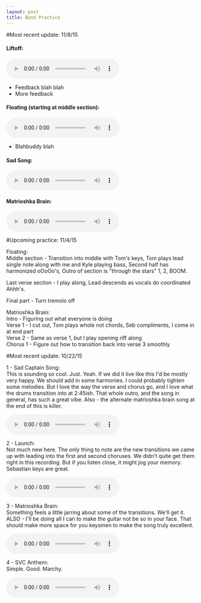 ```yaml
---
layout: post
title: Band Practice
---
```


#Most recent update: 11/8/15  

#### Liftoff:  
<audio controls>
<source src="{{ site.baseurl }}/audio/114-liftoff.mp3" type="audio/mpeg">
</audio>

* Feedback blah blah
* More feedback


#### Floating (starting at middle section):  
<audio controls>
<source src="{{ site.baseurl }}/audio/114-float-second-half.mp3" type="audio/mpeg">
</audio>

* Blahbuddy blah

#### Sad Song:
<audio controls>
<source src="{{ site.baseurl }}/audio/114-sadsong.mp3" type="audio/mpeg">
</audio>

#### Matrioshka Brain:
<audio controls>
<source src="{{ site.baseurl }}/audio/114-matbrain.mp3" type="audio/mpeg">
</audio>


#Upcoming practice: 11/4/15  

Floating:  
Middle section - Transition into middle with Tom's keys, Tom plays lead single note along with me and Kyle playing bass, Second half has harmonized oOoOo's, Outro of section is "through the stars" 1, 2, BOOM.  

Last verse section - I play along, Lead descends as vocals do coordinated Ahhh's.  

Final part - Turn tremolo off


Matrioshka Brain:  
Intro - Figuring out what everyone is doing  
Verse 1 - I cut out, Tom plays whole not chords, Seb compliments, I come in at end part  
Verse 2 - Same as verse 1, but I play opening riff along  
Chorus 1 - Figure out how to transition back into verse 3 smoothly


#Most recent update: 10/22/15  

1 - Sad Captain Song:  
This is sounding so cool. Just. Yeah. If we did it live like this I'd be mostly very happy. We should add in some harmonies. I could probably tighten some melodies. But I love the way the verse and chorus go, and I love what the drums transition into at 2:45ish. That whole outro, and the song in general, has such a great vibe. Also - the alternate matrioshka brain song at the end of this is killer.  

<audio controls>
<source src="{{ site.baseurl }}/audio/bp1-sadcaptain.mp3" type="audio/mpeg">
</audio>

2 - Launch:  
Not much new here. The only thing to note are the new transitions we came up with leading into the first and second choruses. We didn't quite get them right in this recording. But if you listen close, it might jog your memory. Sebastian keys are great.

<audio controls>
<source src="{{ site.baseurl }}/audio/bp1-launch.mp3" type="audio/mpeg">
</audio>

3 - Matrioshka Brain:  
Something feels a little jarring about some of the transitions. We'll get it. ALSO - I'll be doing all I can to make the guitar not be so in your face. That should make more space for you keysmen to make the song truly excellent.

<audio controls>
<source src="{{ site.baseurl }}/audio/bp1-matrioshka.mp3" type="audio/mpeg">
</audio>

4 - SVC Anthem:  
Simple. Good. Marchy.  

<audio controls>
<source src="{{ site.baseurl }}/audio/bp1-svc-anthem.mp3" type="audio/mpeg">
</audio>